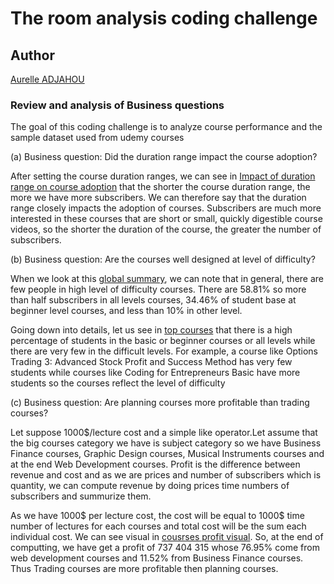 # The room analysis coding challenge
## Author
[Aurelle ADJAHOU](https://github.com/ds-aurelle1)

### Review and analysis of Business questions

The goal of this coding challenge is to analyze course performance and the sample dataset used from udemy courses

   (a) Business question: Did the duration range impact the course adoption?

After setting the course duration ranges, we can see in [Impact of duration range on course adoption](https://public.tableau.com/authoring/Aurelle-theroomAnalysis/Coursesadoption#1) that the shorter the course duration range, the more we have more subscribers. We can therefore say that the duration range closely impacts the adoption of courses. Subscribers are much more interested in these courses that are short or small, quickly digestible course videos, so the shorter the duration of the course, the greater the number of subscribers.

   (b) Business question: Are the courses well designed at level of difficulty?

When we look at this [global summary](https://public.tableau.com/authoring/Aurelle-theroomAnalysis/question2bcoursesbylevel#1), we can note that in general, there are few people in high level of difficulty courses. There are 58.81% so more than half subscribers in all levels courses, 34.46% of student base at beginner level courses, and less than 10% in other level.

Going down into details, let us see in [top courses](https://public.tableau.com/authoring/Aurelle-theroomAnalysis/question2btopcourses#2) that there is a high percentage of students in the basic or beginner courses or all levels while there are very few in the difficult levels. For example, a course like Options Trading 3: Advanced Stock Profit and Success Method has very few students while courses like Coding for Entrepreneurs Basic have more students so the courses reflect the level of difficulty

   (c) Business question: Are planning courses more profitable than trading courses?

Let suppose 1000$/lecture cost and a simple like operator.Let assume that the big courses category we have is subject category so we have Business Finance courses, Graphic Design courses, Musical Instruments courses and at the end Web Development courses. Profit is the difference between revenue and cost and as we are prices and number of subscribers which is quantity, we can compute revenue by doing prices time numbers of subscribers and summurize them.

As we have 1000$ per lecture cost, the cost will be equal to 1000$ time number of lectures for each courses and total cost will be the sum each individual cost. We can see visual in [cousrses profit visual](https://public.tableau.com/authoring/Aurelle-theroomAnalysis/profitbytypecourses#2). So, at the end of computting, we have get a profit of 737 404 315 whose 76.95% come from web development courses and 11.52% from Business Finance courses. Thus Trading courses are more profitable then planning courses.

